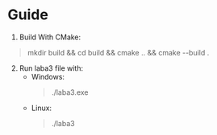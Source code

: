 # Guide

1. Build With CMake:
> mkdir build && cd build && cmake .. && cmake --build .

2. Run laba3 file with:
    - Windows:
        > ./laba3.exe
    - Linux:
        > ./laba3
